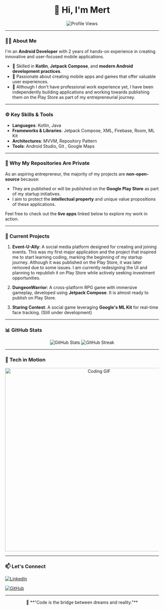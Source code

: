 <h1 align="center">👋 Hi, I'm Mert</h1>

<p align="center">
  <img src="https://komarev.com/ghpvc/?username=troemanes&label=Profile%20Views&color=0e75b6&style=flat" alt="Profile Views" />
</p>

---

### 👨‍💻 About Me  

I'm an **Android Developer** with 2 years of hands-on experience in creating innovative and user-focused mobile applications.  
- 🌟 Skilled in **Kotlin**, **Jetpack Compose**, and **modern Android development practices**.  
- 🚀 Passionate about creating mobile apps and games that offer valuable user experiences.
- 🎯 Although I don't have professional work experience yet, I have been independently building applications and working towards publishing them on the Play Store as part of my entrepreneurial journey.
---

### ⚙️ Key Skills & Tools  

- **Languages**: Kotlin, Java  
- **Frameworks & Libraries**: Jetpack Compose, XML, Firebase, Room, ML Kit  
- **Architectures**: MVVM, Repository Pattern
- **Tools**: Android Studio, Git , Google Maps

---

### 📂 Why My Repositories Are Private  

As an aspiring entrepreneur, the majority of my projects are **non-open-source** because:  
- They are published or will be published on the **Google Play Store** as part of my startup initiatives.  
- I aim to protect the **intellectual property** and unique value propositions of these applications.  

Feel free to check out the **live apps** linked below to explore my work in action.  

---

### 💼 Current Projects  

1. **Event-U-Ally**: A social media platform designed for creating and joining events. This was my first major application and the project that inspired me to start learning coding, marking the beginning of my startup journey. Although it was published on the Play Store, it was later removed due to some issues. I am currently redesigning the UI and planning to republish it on Play Store while actively seeking investment opportunities.

2. **DungeonWarrior**: A cross-platform RPG game with immersive gameplay, developed using **Jetpack Compose**. It is almost ready to publish on Play Store.  

3. **Staring Contest**: A social game leveraging **Google's ML Kit** for real-time face tracking. (Still under development)

---

### 📊 GitHub Stats  

<p align="center">
  <img src="https://github-readme-stats.vercel.app/api?username=troemanes&show_icons=true&theme=default" alt="GitHub Stats" />
  <img src="https://github-readme-streak-stats.herokuapp.com/?user=troemanes&theme=default" alt="GitHub Streak" />
</p>

---

### 🎥 Tech in Motion  

<p align="center">
  <img src="https://media.giphy.com/media/qgQUggAC3Pfv687qPC/giphy.gif" alt="Coding GIF" width="600" />
</p>

---

### 📫 Let's Connect  

[![LinkedIn](https://img.shields.io/badge/LinkedIn-%230077B5.svg?style=for-the-badge&logo=linkedin&logoColor=white)](https://www.linkedin.com/in/mert-ünal-androidguy/)
<!--
[![Google Play](https://img.shields.io/badge/Google%20Play-Apps-%234285F4?style=for-the-badge&logo=google-play&logoColor=white)](https://play.google.com/store/apps/developer?id=your-id)  
-->
[![GitHub](https://img.shields.io/badge/GitHub-%2312100E.svg?style=for-the-badge&logo=github&logoColor=white)](https://github.com/troemanes)  

---

<p align="center">
📢 **"Code is the bridge between dreams and reality."**  
</p>
